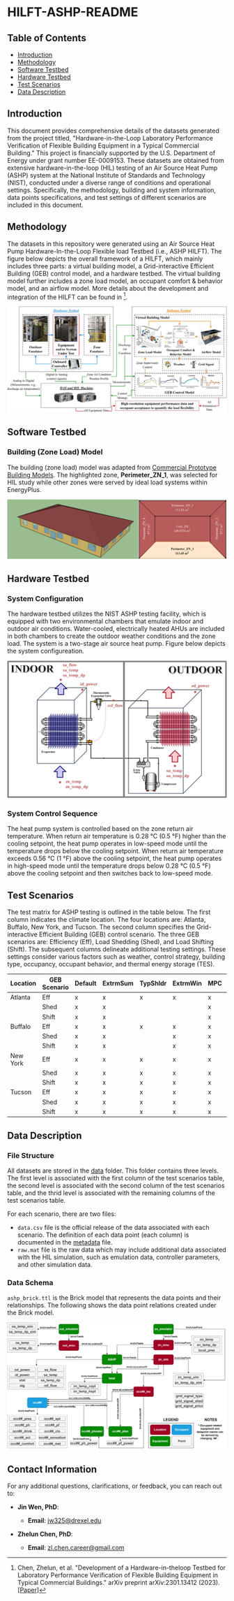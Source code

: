# HILFT-ASHP-README

## Table of Contents
- [Introduction](#introduction)
- [Methodology](#methodology)
- [Software Testbed](#software-testbed)
- [Hardware Testbed](#hardware-testbed)
- [Test Scenarios](#test-scenarios)
- [Data Description](#data-description)

## Introduction
This document provides comprehensive details of the datasets generated from the project titled, "Hardware-in-the-Loop Laboratory Performance Verification of Flexible Building Equipment in a Typical Commercial Building." This project is financially supported by the U.S. Department of Energy under grant number EE-0009153. These datasets are obtained from extensive hardware-in-the-loop (HIL) testing of an Air Source Heat Pump (ASHP) system at the National Institute of Standards and Technology (NIST), conducted under a diverse range of conditions and operational settings. Specifically, the methodology, building and system information, data points specifications, and test settings of different scenarios are included in this document.

## Methodology
The datasets in this repository were generated using an Air Source Heat Pump Hardware-In-the-Loop Flexible load Testbed (i.e., ASHP HILFT). The figure below depicts the overall framework of a HILFT, which mainly includes three parts: a virtual building model, a Grid-interactive Efficient Building (GEB) control model, and a hardware testbed. The virtual building model further includes a zone load model, an occupant comfort & behavior model, and an airflow model. More details about the development and integration of the HILFT can be found in [^1].

![Framework of the HILFT and Associated Data Flow Schema](assets/hil_approach.jpg)

## Software Testbed
### Building (Zone Load) Model
The building (zone load) model was adapted from [Commercial Prototype Building Models](https://www.energycodes.gov/prototype-building-models). The highlighted zone, **Perimeter_ZN_1**, was selected for HIL study while other zones were served by ideal load systems within EnergyPlus. 

![Small Office Building](assets/small_office_building.png)

## Hardware Testbed
### System Configuration
The hardware testbed utilizes the NIST ASHP testing facility, which is equipped with two environmental chambers that emulate indoor and outdoor air conditions. Water-cooled, electrically heated AHUs are included in both chambers to create the outdoor weather conditions and the zone load. The system is a two-stage air source heat pump. Figure below depicts the system configureation.

![Air Source Heat Pump](assets/ashp_diagram.jpg)

### System Control Sequence
The heat pump system is controlled based on the zone return air temperature. When return air temperature is 0.28 °C (0.5 °F) higher than the cooling setpoint, the heat pump operates in low-speed mode until the temperature drops below the cooling setpoint. When return air temperature exceeds 0.56 °C (1 °F) above the cooling setpoint, the heat pump operates in high-speed mode until the temperature drops below 0.28 °C (0.5 °F) above the cooling setpoint and then switches back to low-speed mode.

## Test Scenarios
The test matrix for ASHP testing is outlined in the table below. The first column indicates the climate location. The four locations are: Atlanta, Buffalo, New York, and Tucson. The second column specifies the Grid-interactive Efficient Building (GEB) control scenario. The three GEB scenarios are: Efficiency (Eff), Load Shedding (Shed), and Load Shifting (Shift). The subsequent columns delineate additional testing settings. These settings consider various factors such as weather, control strategy, building type, occupancy, occupant behavior, and thermal energy storage (TES).

| Location | GEB Scenario | Default | ExtrmSum | TypShldr | ExtrmWin | MPC | STD2019 | DenOcc | EnergySave | TES | MPC&TES |
| ---      | ---          | ---     | ---      | ---      | ---      | --- | ---     | ---    | ---        | --- | ---     |
| Atlanta  | Eff          | x       | x        | x        | x        | x   | x       | x      | x          |     |         |
|          | Shed         | x       | x        |          |          | x   | x       | x      | x          |     |         |
|          | Shift        | x       | x        |          |          | x   | x       | x      | x          | x   | x       |
| Buffalo  | Eff          | x       | x        | x        | x        | x   | x       | x      | x          |     |         |
|          | Shed         | x       | x        |          | x        | x   | x       | x      | x          |     |         |
|          | Shift        | x       | x        |          | x        | x   | x       | x      | x          | x   | x       |
| New York | Eff          | x       | x        | x        | x        | x   | x       | x      | x          |     |         |
|          | Shed         | x       | x        | x        | x        | x   | x       | x      | x          |     |         |
|          | Shift        | x       | x        | x        | x        | x   | x       | x      | x          | x   | x       |
| Tucson   | Eff          | x       | x        | x        | x        | x   | x       | x      | x          |     |         |
|          | Shed         | x       | x        | x        | x        | x   | x       | x      | x          |     |         |
|          | Shift        | x       | x        | x        | x        | x   | x       | x      | x          | x   | x       |

## Data Description
### File Structure
All datasets are stored in the [data](data) folder. This folder contains three levels. The first level is associated with the first column of the test scenarios table, the second level is associated with the second column of the test scenarios table, and the thrid level is associated with the remaining columns of the test scenarios table.

For each scenario, there are two files: 
- `data.csv` file is the official release of the data associated with each scenario. The definition of each data point (each column) is documented in the [metadata](metadata.csv) file.
- `raw.mat` file is the raw data which may include additional data associated with the HIL simulation, such as emulation data, controller parameters, and other simulation data.

### Data Schema
`ashp_brick.ttl` is the Brick model that represents the data points and their relationships. The following shows the data point relations created under the Brick model.

![The Schematic Diagram of the ASHP Brick Model](assets/ashp_brick_diagram.jpg)

## Contact Information

For any additional questions, clarifications, or feedback, you can reach out to:

- **Jin Wen, PhD**: 
  - **Email**: jw325@drexel.edu

- **Zhelun Chen, PhD**: 
  - **Email**: zl.chen.career@gmail.com


[^1]: Chen, Zhelun, et al. "Development of a Hardware-in-theloop Testbed for Laboratory Performance Verification of Flexible Building Equipment in Typical Commercial Buildings." arXiv preprint arXiv:2301.13412 (2023). [[Paper](https://arxiv.org/abs/2301.13412)]

